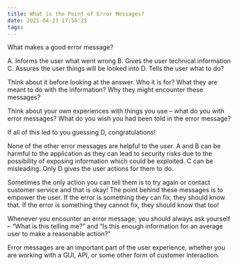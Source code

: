 ```yaml
---
title: What is the Point of Error Messages?
date: 2021-04-23 17:54:23
tags:
---
```


What makes a good error message?

A. Informs the user what went wrong
B. Gives the user technical information
C. Assures the user things will be looked into
D. Tells the user what to do?

Think about it before looking at the answer. Who it is for? What they are meant to do with the information? Why they might encounter these messages?

Think about your own experiences with things you use – what do you with error messages? What do you wish you had been told in the error message?

If all of this led to you guessing D, congratulations!

None of the other error messages are helpful to the user. A and B can be harmful to the application as they can lead to security risks due to the possibility of exposing information which could be exploited. C can be misleading. Only D gives the user actions for them to do.

Sometimes the only action you can tell them is to try again or contact customer service and that is okay! The point behind these messages is to empower the user. If the error is something they can fix, they should know that. If the error is something they cannot fix, they should know that too!

Whenever you encounter an error message, you should always ask yourself – “What is this telling me?” and “Is this enough information for an average user to make a reasonable action?”

Error messages are an important part of the user experience, whether you are working with a GUI, API, or some other form of customer interaction.